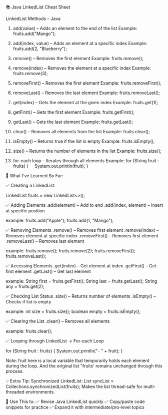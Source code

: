 📚 Java LinkedList Cheat Sheet

LinkedList Methods – Java

1. add(value) – Adds an element to the end of the list
Example: fruits.add("Mango");

2. add(index, value) – Adds an element at a specific index
Example: fruits.add(2, "Blueberry");

3. remove() – Removes the first element
Example: fruits.remove();

4. remove(index) – Removes the element at a specific index
Example: fruits.remove(3);

5. removeFirst() – Removes the first element
Example: fruits.removeFirst();

6. removeLast() – Removes the last element
Example: fruits.removeLast();

7. get(index) – Gets the element at the given index
Example: fruits.get(1);

8. getFirst() – Gets the first element
Example: fruits.getFirst();

9. getLast() – Gets the last element
Example: fruits.getLast();

10. clear() – Removes all elements from the list
Example: fruits.clear();

11. isEmpty() – Returns true if the list is empty
Example: fruits.isEmpty();

12. size() – Returns the number of elements in the list
Example: fruits.size();

13. for-each loop – Iterates through all elements
Example:
for (String fruit : fruits) {
    System.out.println(fruit);
}

🧠 What I’ve Learned So Far:

✅ Creating a LinkedList:

LinkedList<String> fruits = new LinkedList<>();

✅ Adding Elements
.add(element) – Add to end
.add(index, element) – Insert at specific position

example: 
fruits.add("Apple");
fruits.add(1, "Mango");

✅ Removing Elements
.remove() – Removes first element
.remove(index) – Removes element at specific index
.removeFirst() – Removes first element
.removeLast() – Removes last element

example:
fruits.remove();
fruits.remove(2);
fruits.removeFirst();
fruits.removeLast();

✅ Accessing Elements
.get(index) – Get element at index
.getFirst() – Get first element
.getLast() – Get last element

example:
String first = fruits.getFirst();
String last = fruits.getLast();
String any = fruits.get(2);

✅ Checking List Status
.size() – Returns number of elements
.isEmpty() – Checks if list is empty

example:
int size = fruits.size();
boolean empty = fruits.isEmpty();

✅ Clearing the List
.clear() – Removes all elements

example:
fruits.clear();

✅ Looping through LinkedList
-> For-each Loop

for (String fruit : fruits) {
    System.out.println("- " + fruit);
}

Note: fruit here is a local variable that temporarily holds each element 
during the loop.
And the original list "fruits' remains unchanged through this process.


💡 Extra Tip: Synchronized LinkedList:
List<String> syncList = Collections.synchronizedList(fruits);
Makes the list thread-safe for multi-threaded environments.


📁 Use This to:
✅ Revise Java LinkedList quickly
✅ Copy/paste code snippets for practice
✅ Expand it with intermediate/pro-level topics

